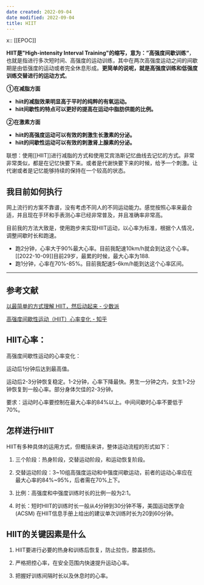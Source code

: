 ```yaml
---
date created: 2022-09-04
date modified: 2022-09-04
title: HIIT
---
```


x:: [[EPOC]]

**HIIT是"High-intensity Interval Training"的缩写，意为：”高强度间歇训练“**，也就是指进行多次短时间、高强度的运动训练，其中在两次高强度运动之间的间歇期是由低强度的运动或者完全休息形成。**更简单的说呢，就是高强度训练和低强度训练交替进行的运动方式**。

**①在减脂方面**

- **hiit的减脂效果明显高于平时的纯粹的有氧运动。**
- **hiit间歇性的特点可以更好的提高在运动中脂肪供能的比例。**

**②在激素方面**

- **hiit的高强度运动可以有效的刺激生长激素的分泌。**
- **hiit的间歇性运动可以有效的刺激肾上腺素的分泌。**


联想：使用[[HIIT]]进行减脂的方式和使用艾宾浩斯记忆曲线去记忆的方式。非常非常类似，都是在记忆快要下来。或者是代谢快要下来的时候，给予一个刺激。让代谢或者是记忆能够持续的保持在一个较高的状态。

## 我目前如何执行

网上流行的方案不靠谱，没有考虑不同人的不同运动能力。感觉按照心率来最合适，并且现在手环和手表测心率已经非常普及，并且准确率非常高。

目前我的方法大致是，使用跑步来实现HIIT运动，以心率为标准，根据个人情况，调整间歇时长和跑速。
- 跑2分钟，心率大于90%最大心率。目前我配速10km/h就会到达这个心率。[[2022-10-09]]目前29岁，最累的时候，最大心率为188.
- 跑1分钟，心率在70%-85%。目前我配速5-6km/h能到达这个心率区间。



---
## 参考文献

[以最简单的方式理解 HIIT，然后动起来 - 少数派](https://sspai.com/post/76004)

[高强度间歇性运动（HIIT）心率变化 - 知乎](https://zhuanlan.zhihu.com/p/144420591)

## HIIT心率：

高强度间歇性运动的心率变化：

运动后1分钟后达到最高值。

运动后2-3分钟恢复稳定。1-2分钟，心率下降最快。男生一分钟之内，女生1-2分钟恢复到一般心率。部分身体欠佳的2-3分钟。

要求：运动时心率要控制在最大心率的84%以上。中间间歇时心率不要低于70%。


## **怎样进行HIIT**

HIIT有多种具体的运用方式，但概括来讲，整体运动流程的形式如下：

1. 三个阶段：热身阶段，交替运动阶段，和运动恢复阶段。

2. 交替运动阶段：3~10组高强度运动和中强度间歇运动，前者的运动心率应在最大心率的84%~95%，后者需在70%上下。

3. 比例：高强度和中强度训练时长的比例一般为2:1。

4. 时长：短时HIIT的训练时长一般从4分钟到30分钟不等，美国运动医学会 (ACSM) 在HIIT信息手册上给出的建议单次训练时长为20到60分钟。

  

## **HIIT的关键因素是什么**

1. HIIT要进行必要的热身和训练后恢复，防止拉伤，膝盖损伤。

2. 严格把控心率，在安全范围内快速提升运动心率。

3. 把握好训练间隔时长以及休息时的心率。